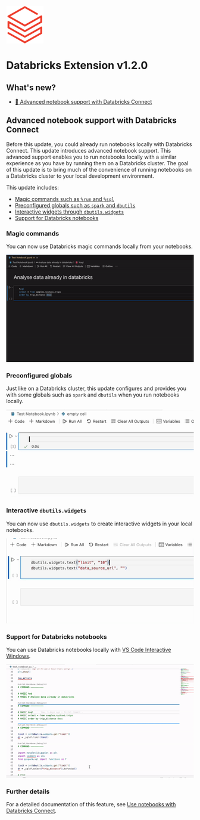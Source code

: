 <img src="../../images/databricks-logo.png" alt="databricks-logo" width="100"/>

# Databricks Extension v1.2.0

## What's new?

-   [📗 Advanced notebook support with Databricks Connect](#dbconnect-notebook)

## <a id="dbconnect-notebook"></a> Advanced notebook support with Databricks Connect

Before this update, you could already run notebooks locally with Databricks Connect. This update introduces advanced notebook support. This advanced support enables you to run notebooks locally with a similar experience as you have by running them on a Databricks cluster. The goal of this update is to bring much of the convenience of running notebooks on a Databricks cluster to your local development environment.

This update includes:

-   [Magic commands such as `%run` and `%sql`](#magic-commands)
-   [Preconfigured globals such as `spark` and `dbutils`](#preconf-globals)
-   [Interactive widgets through `dbutils.widgets`](#widgets)
-   [Support for Databricks notebooks](#dbnb)

### <a id="magic-command"></a>Magic commands

You can now use Databricks magic commands locally from your notebooks.

<img src="./1.2/magic_sql.gif" alt="magic_sql" width="600"/>

### <a id="preconf-globals"></a>Preconfigured globals

Just like on a Databricks cluster, this update configures and provides you with some globals such as `spark` and `dbutils` when you run notebooks locally.

<img src="./1.2/preconf_globals.gif" alt="preconf_globals" width="600"/>

### <a id="widgets"></a>Interactive `dbutils.widgets`

You can now use `dbutils.widgets` to create interactive widgets in your local notebooks.

<img src="./1.2/widgets.gif" alt="widgets" width="600"/>

### <a id="dbnb"></a>Support for Databricks notebooks

You can use Databricks notebooks locally with [VS Code Interactive Windows](https://code.visualstudio.com/docs/python/jupyter-support-py).

<img src="./1.2/dbnb.gif" alt="dbnb" width="600"/>

### Further details

For a detailed documentation of this feature, see [Use notebooks with Databricks Connect](https://docs.databricks.com/en/dev-tools/vscode-ext/dev-tasks/notebooks.html).
